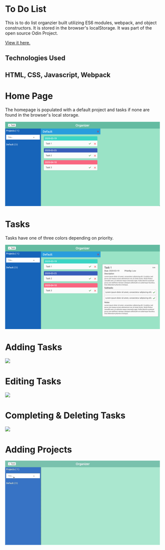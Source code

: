 # To Do List

This is to do list organzier built utilizing ES6 modules, webpack, and object constructors. It is stored in the browser's 
localStorage. It was part of the open source Odin Project. 

<a href="https://ricardo-gonzalez-villegas.github.io/to-do-list">View it here.</a>

<h2>Technologies Used<h2/>
HTML, CSS, Javascript, Webpack
  
<h1>Home Page</h1>
<p>The homepage is populated with a default project and tasks if none are found in the browser's local storage.
</p>

<img src="/dist/img/home_page.png" />

<h1>Tasks</h1>
<p>Tasks have one of three colors depending on priority.</p>
<img src="/dist/img/task.png" />

<h1>Adding Tasks</h1>

<img src="/dist/img/add_task.gif" />

<h1>Editing Tasks</h1>

<img src="/dist/img/edit_task.gif" />

<h1>Completing & Deleting Tasks</h1>

<img src="/dist/img/complete_delete_tasks.gif" />

<h1>Adding Projects</h1>

<img src="/dist/img/add_project.gif" />
